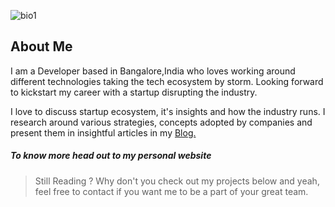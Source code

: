 ![bio1](https://user-images.githubusercontent.com/48771399/88491029-487ad700-cfbd-11ea-9ad9-0625a9c9494c.png)

## About Me
I am a Developer based in Bangalore,India who loves working around different technologies taking the tech ecosystem by storm. Looking forward to kickstart my career with a startup disrupting the industry.

I love to discuss startup ecosystem, it's insights and how the industry runs. I research around various strategies, concepts adopted by companies and present them in insightful articles in my [Blog.](https://intotheinsights.com/articles)

##### To know more head out to my personal website 



> Still Reading ? Why don't you check out my projects below and yeah, feel free to contact if you want me to be a part of your great team. 


